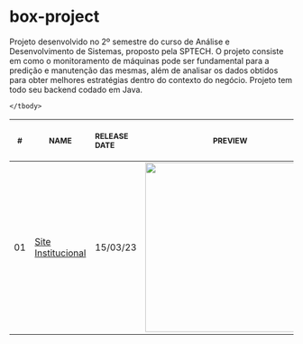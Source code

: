 # box-project
Projeto desenvolvido no 2º semestre do curso de Análise e Desenvolvimento de Sistemas, proposto pela SPTECH.
O projeto consiste em como o monitoramento de máquinas pode ser fundamental para a predição e manutenção das mesmas,
além de analisar os dados obtidos para obter melhores estratégias dentro do contexto do negócio. Projeto tem todo seu
backend codado em Java.

<table>
    <thead>
        <tr>
            <th align="center">
                <img width="20" height="1">
                <p>
                    <small>#</small>
                </p>
            </th>
            <th align="center">
                <img width="300" height="1">
                <p>
                    <small>
                        NAME
                    </small>
                </p>
            </th>
            <th align="left">
                <img width="140" height="1">
                <p align="left">
                    <small>
                        RELEASE DATE
                    </small>
                </p>
            </th>
            <th align="center">
                <img width="201" height="1">
                <p align="center">
                    <small>
                        PREVIEW
                    </small>
                </p>
            </th>
        </tr>
    </thead>
    <tbody>
        <tr>
            <td>01</td>
            <td><a href="https://github.com/helloWorldRuan/box-project/tree/main/box-project">Site Institucional</a></td>
            <td>15/03/23</td>
            <td align="center">
                <a href="public"><img width="300px" src="https://repository-images.githubusercontent.com/606528493/03a75bf7-30fd-456a-9f62-df2eb9028b26" /></a>
            </td>
        </tr>

    </tbody>
</table>